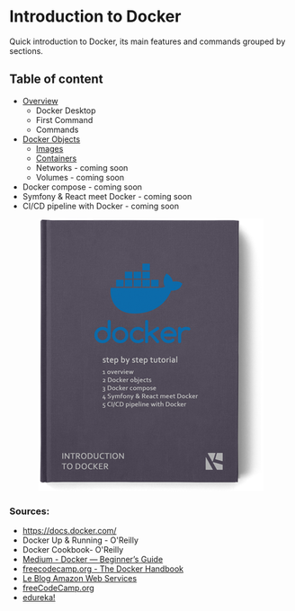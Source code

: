 
# Introduction to Docker

Quick introduction to Docker, its main features and commands grouped by sections.

## Table of content

- [Overview](section/overview/README.md)
    - Docker Desktop
    - First Command
    - Commands
- [Docker Objects](section/objects/README.md)
    - [Images](section/objects/images/README.md)
    - [Containers](section/objects/containers/README.md)
    - Networks - coming soon
    - Volumes - coming soon
- Docker compose - coming soon
- Symfony & React meet Docker - coming soon
- CI/CD pipeline with Docker - coming soon

<div align="center">

![Introduction to Docker](tutorial-book-cover.png)

</div>

### Sources:
- https://docs.docker.com/
- Docker Up & Running - O'Reilly
- Docker Cookbook- O'Reilly
- [Medium - Docker — Beginner’s Guide](https://medium.com/codingthesmartway-com-blog/docker-beginners-guide-part-1-images-containers-6f3507fffc98 "Docker — Beginner’s Guide")
- [freecodecamp.org - The Docker Handbook](https://www.freecodecamp.org/news/the-docker-handbook/#introduction-to-containerization-and-docker "The Docker Handbook")
- [Le Blog Amazon Web Services](https://aws.amazon.com/fr/blogs/france/demystifier-entrypoint-et-cmd-dans-docker/ "Démystifier ENTRYPOINT et CMD dans Docker")
- [freeCodeCamp.org](https://www.youtube.com/watch?v=fqMOX6JJhG "Docker Tutorial for Beginners - A Full DevOps Course on How to Run Applications in Containers")
- [edureka!](https://www.youtube.com/watch?v=RSIstPUiEjY "Docker Full Course - Learn Docker in 5 Hours | Docker Tutorial For Beginners | Edureka")